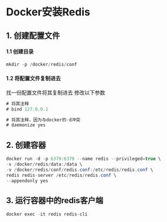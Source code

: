# Docker安装Redis
## 1. 创建配置文件
#### 1.1 创建目录
```java
mkdir -p /docker/redis/conf
```
#### 1.2 将配置文件复制进去
找一份配置文件将其复制进去
修改以下参数
```java
# 将其注释
# bind 127.0.0.1

# 将其注释，因为与docker的-d冲突
# daemonize yes
```
## 2. 创建容器
```java
docker run -d -p 6379:6379 --name redis --privileged=true \
-v /docker/redis/data:/data \
-v /docker/redis/conf/redis.conf:/etc/redis/redis.conf \
redis redis-server /etc/redis/redis.conf \
--appendonly yes
```
## 3. 运行容器中的redis客户端
```java
docker exec -it redis redis-cli
```
